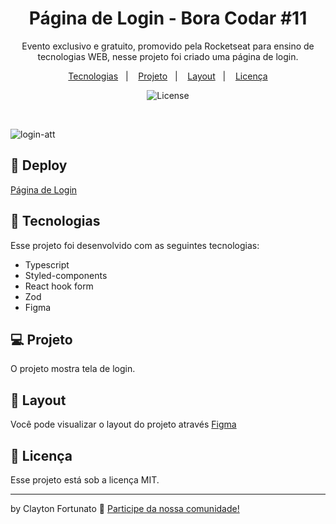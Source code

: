 <h1 align="center"> Página de Login - Bora Codar #11 </h1>

<p align="center">
Evento exclusivo e gratuito, promovido pela Rocketseat para ensino de tecnologias WEB, nesse projeto foi criado uma página de login.
</p>

<p align="center">
  <a href="#-tecnologias">Tecnologias</a>&nbsp;&nbsp;&nbsp;|&nbsp;&nbsp;&nbsp;
  <a href="#-projeto">Projeto</a>&nbsp;&nbsp;&nbsp;|&nbsp;&nbsp;&nbsp;
  <a href="#-layout">Layout</a>&nbsp;&nbsp;&nbsp;|&nbsp;&nbsp;&nbsp;
  <a href="#memo-licença">Licença</a>
</p>

<p align="center">
  <img alt="License" src="https://img.shields.io/static/v1?label=license&message=MIT&color=49AA26&labelColor=000000">
</p>

<br>


![login-att](https://user-images.githubusercontent.com/104373308/232800406-efe41425-b940-4abb-b2fa-e5030cba3b3f.png)

  
## 👾 Deploy

[Página de Login](https://page-login-11.vercel.app/)

## 🚀 Tecnologias

Esse projeto foi desenvolvido com as seguintes tecnologias:

- Typescript
- Styled-components
- React hook form
- Zod
- Figma


## 💻 Projeto

O projeto mostra tela de login.

## 🔖 Layout

Você pode visualizar o layout do projeto através [Figma](https://www.figma.com/file/2g1FTuRtmp1Z6azqyNlUt2/%23boracodar---Desafio-11-(Community)?node-id=11-31&t=7408lVi0E0zPLmAW-0)
 

## :memo: Licença

Esse projeto está sob a licença MIT.

---

by Clayton Fortunato :wave: [Participe da nossa comunidade!](https://discord.gg/rocketseat)

